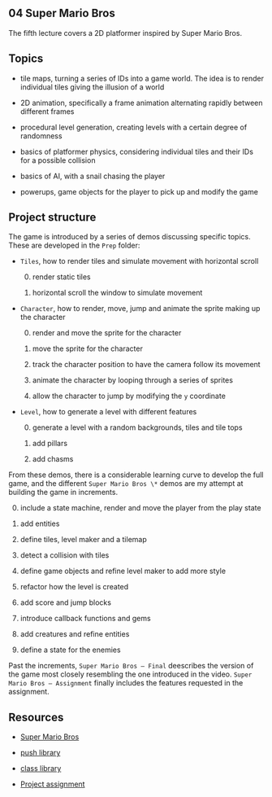## 04 Super Mario Bros

The fifth lecture covers a 2D platformer inspired by Super Mario Bros.

<!-- ![A few frames from the assignment for "Super Mario Bros"](https://github.com/borntofrappe/game-development/blob/master/04%20Super%20Mario%20%Bros/super-mario-bros.gif) -->

## Topics

- tile maps, turning a series of IDs into a game world. The idea is to render individual tiles giving the illusion of a world

- 2D animation, specifically a frame animation alternating rapidly between different frames

- procedural level generation, creating levels with a certain degree of randomness

- basics of platformer physics, considering individual tiles and their IDs for a possible collision

- basics of AI, with a snail chasing the player

- powerups, game objects for the player to pick up and modify the game

## Project structure

The game is introduced by a series of demos discussing specific topics. These are developed in the `Prep` folder:

- `Tiles`, how to render tiles and simulate movement with horizontal scroll

  0. render static tiles

  1. horizontal scroll the window to simulate movement

- `Character`, how to render, move, jump and animate the sprite making up the character

  0. render and move the sprite for the character

  1. move the sprite for the character

  2. track the character position to have the camera follow its movement

  3. animate the character by looping through a series of sprites

  4. allow the character to jump by modifying the `y` coordinate

- `Level`, how to generate a level with different features

  0. generate a level with a random backgrounds, tiles and tile tops

  1. add pillars

  2. add chasms

From these demos, there is a considerable learning curve to develop the full game, and the different `Super Mario Bros \*` demos are my attempt at building the game in increments.

0. include a state machine, render and move the player from the play state

1. add entities

2. define tiles, level maker and a tilemap

3. detect a collision with tiles

4. define game objects and refine level maker to add more style

5. refactor how the level is created

6. add score and jump blocks

7. introduce callback functions and gems

8. add creatures and refine entities

9. define a state for the enemies

Past the increments, `Super Mario Bros — Final` deescribes the version of the game most closely resembling the one introduced in the video. `Super Mario Bros — Assignment` finally includes the features requested in the assignment.

## Resources

- [Super Mario Bros](https://youtu.be/gvONAgleKPg)

- [push library](https://github.com/Ulydev/push)

- [class library](https://github.com/vrld/hump/blob/master/class.lua)

- [Project assignment](https://docs.cs50.net/ocw/games/assignments/4/assignment4.html)
